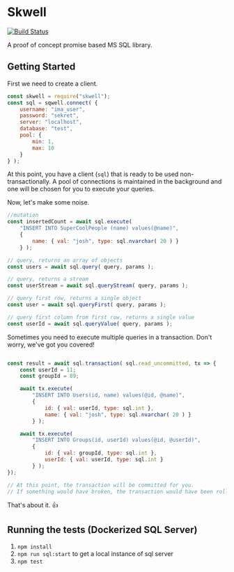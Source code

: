 # Skwell
[![Build Status](https://travis-ci.org/digitalBush/skwell.svg?branch=master)](https://travis-ci.org/digitalBush/skwell)

A proof of concept promise based MS SQL library.

## Getting Started

First we need to create a client.

``` js
const skwell = require("skwell");
const sql = sqwell.connect( {
	username: "ima_user",
	password: "sekret",
	server: "localhost",
	database: "test",
	pool: {
		min: 1,
		max: 10
	}
} );

```

At this point, you have a client (`sql`) that is ready to be used non-transactionally. A pool of connections is maintained in the background and one will be chosen for you to execute your queries.

Now, let's make some noise.
``` js
//mutation
const insertedCount = await sql.execute(
	"INSERT INTO SuperCoolPeople (name) values(@name)",
	{
		name: { val: "josh", type: sql.nvarchar( 20 ) }
	} );

// query, returns an array of objects
const users = await sql.query( query, params );

// query, returns a stream
const userStream = await sql.queryStream( query, params );

// query first row, returns a single object
const user = await sql.queryFirst( query, params );

// query first column from first row, returns a single value
const userId = await sql.queryValue( query, params );

```

Sometimes you need to execute multiple queries in a transaction. Don't worry, we've got you covered!

``` js

const result = await sql.transaction( sql.read_uncommitted, tx => {
	const userId = 11;
	const groupId = 89;

	await tx.execute(
		"INSERT INTO Users(id, name) values(@id, @name)",
		{
			id: { val: userId, type: sql.int },
			name: { val: "josh", type: sql.nvarchar( 20 ) }
		} );

	await tx.execute(
		"INSERT INTO Groups(id, userId) values(@id, @userId)",
		{
			id: { val: groupId, type: sql.int },
			userId: { val: userId, type: sql.int }
		} );
});

// At this point, the transaction will be committed for you.
// If something would have broken, the transaction would have been rolled back.
```
That's about it. 👍

## Running the tests (Dockerized SQL Server)
1. `npm install`
1. `npm run sql:start` to get a local instance of sql server
1. `npm test`
